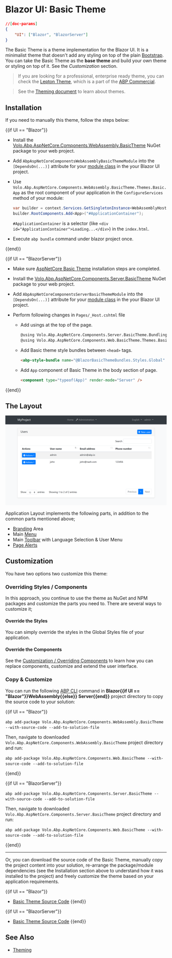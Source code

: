 # Blazor UI: Basic Theme

````json
//[doc-params]
{
    "UI": ["Blazor", "BlazorServer"]
}
````

The Basic Theme is a theme implementation for the Blazor UI. It is a minimalist theme that doesn't add any styling on top of the plain [Bootstrap](https://getbootstrap.com/). You can take the Basic Theme as the **base theme** and build your own theme or styling on top of it. See the *Customization* section.

> If you are looking for a professional, enterprise ready theme, you can check the [Lepton Theme](https://commercial.abp.io/themes), which is a part of the [ABP Commercial](https://commercial.abp.io/).

> See the [Theming document](Theming.md) to learn about themes.

## Installation

If you need to manually this theme, follow the steps below:

{{if UI == "Blazor"}}

* Install the [Volo.Abp.AspNetCore.Components.WebAssembly.BasicTheme](https://www.nuget.org/packages/Volo.Abp.AspNetCore.Components.WebAssembly.BasicTheme) NuGet package to your web project.
* Add `AbpAspNetCoreComponentsWebAssemblyBasicThemeModule` into the `[DependsOn(...)]` attribute for your [module class](../../Module-Development-Basics.md) in the your Blazor UI project.
* Use `Volo.Abp.AspNetCore.Components.WebAssembly.BasicTheme.Themes.Basic.App` as the root component of your application in the `ConfigureServices` method of your module:

    ```csharp
    var builder = context.Services.GetSingletonInstance<WebAssemblyHostBuilder>();
    builder.RootComponents.Add<App>("#ApplicationContainer");
    ```
    `#ApplicationContainer` is a selector (like `<div id="ApplicationContainer">Loading...</div>`) in the `index.html`.

* Execute `abp bundle` command under blazor project once.

{{end}}

{{if UI == "BlazorServer"}}

* Make sure [AspNetCore Basic Theme](../AspNetCore/Basic-Theme.md) installation steps are completed. 

* Install the [Volo.Abp.AspNetCore.Components.Server.BasicTheme](https://www.nuget.org/packages/Volo.Abp.AspNetCore.Components.Server.BasicTheme) NuGet package to your web project.

* Add `AbpAspNetCoreComponentsServerBasicThemeModule` into the `[DependsOn(...)]` attribute for your [module class](../../Module-Development-Basics.md) in the your Blazor UI project.

* Perform following changes in `Pages/_Host.cshtml` file
  * Add usings at the top of the page.
    ```html
    @using Volo.Abp.AspNetCore.Components.Server.BasicTheme.Bundling
    @using Volo.Abp.AspNetCore.Components.Web.BasicTheme.Themes.Basic
    ```
  * Add Basic theme style bundles between `<head>` tags.
    ```html
    <abp-style-bundle name="@BlazorBasicThemeBundles.Styles.Global" />
    ```
  * Add `App` component of Basic Theme in the body section of page.
    ```html
    <component type="typeof(App)" render-mode="Server" />
    ```

{{end}}

## The Layout

![basic-theme-application-layout](../../images/basic-theme-application-layout.png)

Application Layout implements the following parts, in addition to the common parts mentioned above;

* [Branding](Branding.md) Area
* Main [Menu](Navigation-Menu.md)
* Main [Toolbar](Toolbars.md) with Language Selection & User Menu
* [Page Alerts](Page-Alerts.md)

## Customization

You have two options two customize this theme:

### Overriding Styles / Components

In this approach, you continue to use the theme as NuGet and NPM packages and customize the parts you need to. There are several ways to customize it;

#### Override the Styles

You can simply override the styles in the Global Styles file of your application.

#### Override the Components

See the [Customization / Overriding Components](Customization-Overriding-Components.md) to learn how you can replace components, customize and extend the user interface.

### Copy & Customize

You can run the following [ABP CLI](../../CLI.md) command in **Blazor{{if UI == "Blazor"}}WebAssembly{{else}} Server{{end}}** project directory to copy the source code to your solution:

{{if UI == "Blazor"}}

`abp add-package Volo.Abp.AspNetCore.Components.WebAssembly.BasicTheme --with-source-code --add-to-solution-file`

Then, navigate to downloaded `Volo.Abp.AspNetCore.Components.WebAssembly.BasicTheme` project directory and run:

`abp add-package Volo.Abp.AspNetCore.Components.Web.BasicTheme --with-source-code --add-to-solution-file`

{{end}}

{{if UI == "BlazorServer"}}

`abp add-package Volo.Abp.AspNetCore.Components.Server.BasicTheme --with-source-code --add-to-solution-file`

Then, navigate to downloaded `Volo.Abp.AspNetCore.Components.Server.BasicTheme` project directory and run:

`abp add-package Volo.Abp.AspNetCore.Components.Web.BasicTheme --with-source-code --add-to-solution-file`

{{end}}

----

Or, you can download the source code of the Basic Theme, manually copy the project content into your solution, re-arrange the package/module dependencies (see the Installation section above to understand how it was installed to the project) and freely customize the theme based on your application requirements.

{{if UI == "Blazor"}}
- [Basic Theme Source Code](https://github.com/abpframework/abp/blob/dev/modules/basic-theme/src/Volo.Abp.AspNetCore.Components.WebAssembly.BasicTheme)
{{end}}

{{if UI == "BlazorServer"}}
- [Basic Theme Source Code](https://github.com/abpframework/abp/blob/dev/modules/basic-theme/src/Volo.Abp.AspNetCore.Components.Server.BasicTheme)
{{end}}

## See Also

* [Theming](Theming.md)
